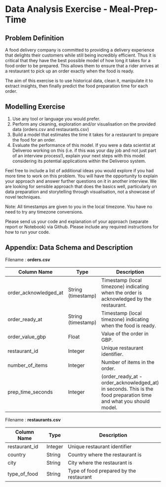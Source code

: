 # Data Analysis Exercise - Meal-Prep-Time

## Problem Definition
A food delivery company is committed to providing a delivery experience that delights their customers while still being incredibly efficient. Thus it is critical that they have the best possible model of how long it takes for a food order to be prepared. This allows them to ensure that a rider arrives at a restaurant to pick up an order exactly when the food is ready.

The aim of this exercise is to use historical data, clean it, manipulate it to extract insights, then finally predict the food preparation time for each order.

## Modelling Exercise
1. Use any tool or language you would prefer.
2. Perform any cleaning, exploration and/or visualisation on the provided data (orders.csv and restaurants.csv)
3. Build a model that estimates the time it takes for a restaurant to prepare the food for an order.
4. Evaluate the performance of this model. If you were a data scientist at Deliveroo working on this (i.e. if this was your day job and not just part of an interview process!), explain your next steps with this model considering its potential applications within the Deliveroo system.

Feel free to include a list of additional ideas you would explore if you had more time to work on this problem. You will have the opportunity to explain your approach and answer further questions on it in another interview. We are looking for sensible approach that does the basics well, particularly on data preparation and storytelling through visualisation, not a showcase of novel techniques.

Note: All timestamps are given to you in the local timezone. You have no need to try any timezone conversions.

Please send us your code and explanation of your approach (separate report or Notebook) via Github. Please include any required instructions for how to run your code.


## Appendix: Data Schema and Description

Filename : **orders.csv**

| Column Name       | Type    | Description                   |
|-------------------|---------|-------------------------------|
| order_acknowledged_at | String (timestamp) | Timestamp (local timezone) indicating when the order is acknowledged by the restaurant. |
| order_ready_at    | String (timestamp) | Timestamp (local timezone) indicating when the food is ready. |
| order_value_gbp       | Float   | Value of the order in GBP.|
| restaurant_id     | Integer | Unique restaurant identifier. |
| number_of_items   | Integer | Number of items in the order. |
| prep_time_seconds   | Integer | (order_ready_at - order_acknowledged_at) in seconds. This is the food preparation time and what you should model. |

Filename : **restaurants.csv**

| Column Name       | Type    | Description                   |
|-------------------|---------|-------------------------------|
| restaurant_id     | Integer | Unique restaurant identifier  |
| country           | String  | Country where the restaurant is |
| city              | String  | City where the restaurant is |
| type_of_food      | String  | Type of food prepared by the restaurant |
